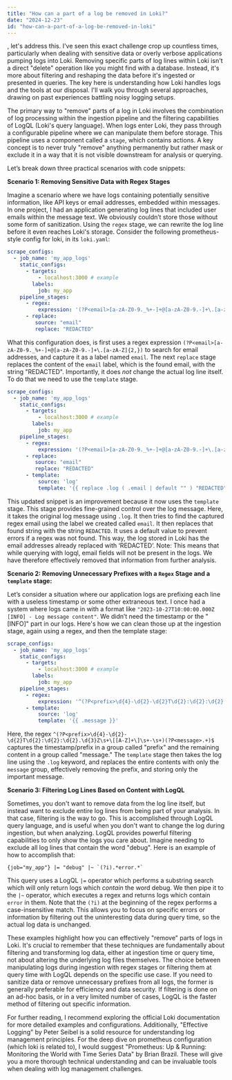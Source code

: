 ```yaml
---
title: "How can a part of a log be removed in Loki?"
date: "2024-12-23"
id: "how-can-a-part-of-a-log-be-removed-in-loki"
---
```


, let's address this. I've seen this exact challenge crop up countless times, particularly when dealing with sensitive data or overly verbose applications pumping logs into Loki. Removing specific parts of log lines within Loki isn't a direct "delete" operation like you might find with a database. Instead, it's more about filtering and reshaping the data before it's ingested or presented in queries. The key here is understanding how Loki handles logs and the tools at our disposal. I'll walk you through several approaches, drawing on past experiences battling noisy logging setups.

The primary way to "remove" parts of a log in Loki involves the combination of log processing within the ingestion pipeline and the filtering capabilities of LogQL (Loki's query language). When logs enter Loki, they pass through a configurable pipeline where we can manipulate them before storage. This pipeline uses a component called a `stage`, which contains actions. A key concept is to never truly "remove" anything permanently but rather mask or exclude it in a way that it is not visible downstream for analysis or querying.

Let’s break down three practical scenarios with code snippets:

**Scenario 1: Removing Sensitive Data with Regex Stages**

Imagine a scenario where we have logs containing potentially sensitive information, like API keys or email addresses, embedded within messages. In one project, I had an application generating log lines that included user emails within the message text. We obviously couldn’t store those without some form of sanitization. Using the `regex` stage, we can rewrite the log line before it even reaches Loki's storage. Consider the following prometheus-style config for loki, in its `loki.yaml`:

```yaml
scrape_configs:
  - job_name: 'my_app_logs'
    static_configs:
      - targets:
          - localhost:3000 # example
        labels:
          job: my_app
    pipeline_stages:
      - regex:
          expression: '(?P<email>[a-zA-Z0-9._%+-]+@[a-zA-Z0-9.-]+\.[a-zA-Z]{2,})'
      - replace:
         source: "email"
         replace: "REDACTED"
```

What this configuration does, is first uses a regex expression `(?P<email>[a-zA-Z0-9._%+-]+@[a-zA-Z0-9.-]+\.[a-zA-Z]{2,})` to search for email addresses, and capture it as a label named `email`. The next `replace` stage replaces the content of the `email` label, which is the found email, with the string "REDACTED". Importantly, it does *not* change the actual log line itself. To do that we need to use the `template` stage.

```yaml
scrape_configs:
  - job_name: 'my_app_logs'
    static_configs:
      - targets:
          - localhost:3000 # example
        labels:
          job: my_app
    pipeline_stages:
      - regex:
          expression: '(?P<email>[a-zA-Z0-9._%+-]+@[a-zA-Z0-9.-]+\.[a-zA-Z]{2,})'
      - replace:
         source: "email"
         replace: "REDACTED"
      - template:
          source: 'log'
          template: '{{ replace .log ( .email | default "" ) "REDACTED" }}'
```

This updated snippet is an improvement because it now uses the `template` stage. This stage provides fine-grained control over the log message. Here, it takes the original log message using `.log`. It then tries to find the captured regex email using the label we created called `email`. It then replaces that found string with the string `REDACTED`. It uses a default value to prevent errors if a regex was not found. This way, the log stored in Loki has the email addresses already replaced with ‘REDACTED’. Note: This means that while querying with logql, email fields will not be present in the logs. We have therefore effectively removed that information from further analysis.

**Scenario 2: Removing Unnecessary Prefixes with a `Regex` Stage and a `template` stage:**

Let’s consider a situation where our application logs are prefixing each line with a useless timestamp or some other extraneous text. I once had a system where logs came in with a format like `"2023-10-27T10:00:00.000Z [INFO] - Log message content"`. We didn’t need the timestamp or the "[INFO]" part in our logs. Here's how we can clean those up at the ingestion stage, again using a regex, and then the template stage:

```yaml
scrape_configs:
  - job_name: 'my_app_logs'
    static_configs:
      - targets:
          - localhost:3000 # example
        labels:
          job: my_app
    pipeline_stages:
      - regex:
          expression: '^(?P<prefix>\d{4}-\d{2}-\d{2}T\d{2}:\d{2}:\d{2}.\d{3}Z\s+\[[A-Z]+\]\s+-\s+)(?P<message>.+)$'
      - template:
          source: 'log'
          template: '{{ .message }}'
```

Here, the regex `^(?P<prefix>\d{4}-\d{2}-\d{2}T\d{2}:\d{2}:\d{2}.\d{3}Z\s+\[[A-Z]+\]\s+-\s+)(?P<message>.+)$` captures the timestamp/prefix in a group called "prefix" and the remaining content in a group called "message." The `template` stage then takes the log line using the `.log` keyword, and replaces the entire contents with only the `message` group, effectively removing the prefix, and storing only the important message.

**Scenario 3: Filtering Log Lines Based on Content with LogQL**

Sometimes, you don't want to remove data from the log line itself, but instead want to exclude entire log lines from being part of your analysis. In that case, filtering is the way to go. This is accomplished through LogQL query language, and is useful when you don't want to change the log during ingestion, but when analyzing. LogQL provides powerful filtering capabilities to only show the logs you care about. Imagine needing to exclude all log lines that contain the word "debug". Here is an example of how to accomplish that:

```logql
{job="my_app"} |= "debug" |~ `(?i).*error.*`
```

This query uses a LogQL `|=` operator which performs a substring search which will only return logs which *contain* the word debug. We then pipe it to the `|~` operator, which executes a regex and returns logs which contain `error` in them. Note that the `(?i)` at the beginning of the regex performs a case-insensitive match. This allows you to focus on specific errors or information by filtering out the uninteresting data during query time, so the actual log data is unchanged.

These examples highlight how you can effectively "remove" parts of logs in Loki. It's crucial to remember that these techniques are fundamentally about filtering and transforming log data, either at ingestion time or query time, not about altering the underlying log files themselves. The choice between manipulating logs during ingestion with regex stages or filtering them at query time with LogQL depends on the specific use case. If you need to sanitize data or remove unnecessary prefixes from all logs, the former is generally preferable for efficiency and data security. If filtering is done on an ad-hoc basis, or in a very limited number of cases, LogQL is the faster method of filtering out specific information.

For further reading, I recommend exploring the official Loki documentation for more detailed examples and configurations. Additionally, "Effective Logging" by Peter Seibel is a solid resource for understanding log management principles. For the deep dive on prometheus configuration (which loki is related to), I would suggest "Prometheus: Up & Running: Monitoring the World with Time Series Data" by Brian Brazil. These will give you a more thorough technical understanding and can be invaluable tools when dealing with log management challenges.
